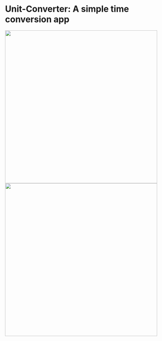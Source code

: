 # Unit-Converter: A simple time conversion app

<div>

<img src="https://user-images.githubusercontent.com/33327172/197315548-1e1443b4-154f-44ef-8c72-e9035c595a18.png" height="500">
<img src="https://user-images.githubusercontent.com/33327172/197315549-4e1aac01-4e03-4a90-a921-5ae8c4ecfeb9.png" height = "500">

</div>

